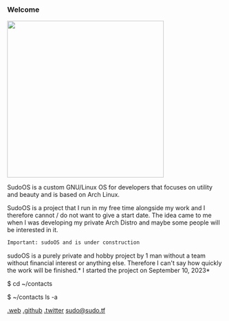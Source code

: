 ### Welcome

<img src="https://sda.wtf/assets/images/logo1.png" title="" alt="" width="364"> 

SudoOS is a custom GNU/Linux OS for developers that focuses on utility and beauty and is based on Arch Linux.

SudoOS is a project that I run in my free time alongside my work and I therefore cannot / do not want to give a start date. The idea came to me when I was developing my 
private Arch Distro and maybe some people will be interested in it.

```txt
Important: sudoOS and is under construction
```

sudoOS is a purely private and hobby project by 1 man without a team without financial interest or anything else. Therefore I can't say how quickly the work will be finished.* I started the project on September 10, 2023*

$ cd ~/contacts

$ ~/contacts  ls -a

[.web](https://sudo.tf) [.github](https://github.com/sudoworld) [.twitter](https://twitter.com/_sudo1_) sudo@sudo.tf
